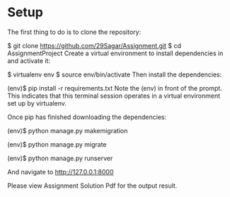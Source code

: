 # Setup
The first thing to do is to clone the repository:

$ git clone https://github.com/29Sagar/Assignment.git
$ cd AssignmentProject
Create a virtual environment to install dependencies in and activate it:

$ virtualenv env
$ source env/bin/activate
Then install the dependencies:

(env)$ pip install -r requirements.txt
Note the (env) in front of the prompt. This indicates that this terminal session operates in a virtual environment set up by virtualenv.

Once pip has finished downloading the dependencies:

(env)$ python manage.py makemigration

(env)$ python manage.py migrate

(env)$ python manage.py runserver

And navigate to http://127.0.0.1:8000

Please view Assignment Solution Pdf for the output result.
